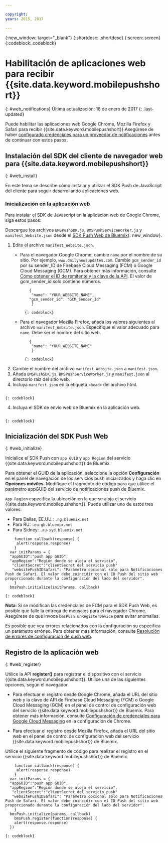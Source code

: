 ```yaml
---

copyright:
years: 2015, 2017

---
```


{:new_window: target="_blank"}
{:shortdesc: .shortdesc}
{:screen:.screen}
{:codeblock:.codeblock}

# Habilitación de aplicaciones web para recibir {{site.data.keyword.mobilepushshort}}
{: #web_notifications}
Última actualización: 18 de enero de 2017
{: .last-updated}

Puede habilitar las aplicaciones web Google Chrome, Mozilla Firefox y Safari para recibir {{site.data.keyword.mobilepushshort}}.Asegúrese de haber [configurado credenciales para un proveedor de notificaciones](t__main_push_config_provider.html) antes de continuar con estos pasos.

## Instalación del SDK del cliente de navegador web para {{site.data.keyword.mobilepushshort}}
{: #web_install}

En este tema se describe cómo instalar y utilizar el SDK Push de JavaScript del cliente para seguir desarrollando aplicaciones web.

### Inicialización en la aplicación web

Para instalar el SDK de Javascript en la aplicación web de Google Chrome, siga estos pasos:

Descargue los archivos `BMSPushSDK.js`, `BMSPushServiceWorker.js` y `manifest_Website.json` desde el [SDK Push Web de Bluemix](https://codeload.github.com/ibm-bluemix-mobile-services/bms-clientsdk-javascript-webpush/zip/master){: new_window}.

1. Edite el archivo `manifest_Website.json`.
	- Para el navegador Google Chrome, cambie `name` por el nombre de su sitio. Por ejemplo, `www.dailynewsupdates.com`. Cambie `gcm_sender_id` por su sender_ID de Firebase Cloud Messaging (FCM) o Google Cloud Messaging (GCM). Para obtener más información, consulte [Cómo obtener el ID de remitente y la clave de la API](t_push_provider_android.html). El valor de gcm_sender_id solo contiene números.

		```
 			{
 			 "name": "YOUR_WEBSITE_NAME",
  			"gcm_sender_id": "GCM_Sender_Id"
			 }
		```
    		{: codeblock}
 
	- Para el navegador Mozilla Firefox, añada los valores siguientes al archivo `manifest_Website.json`. Especifique el valor adecuado para `name`. Debe ser el nombre del sitio web.

		```
			{
 			 "name": "YOUR_WEBSITE_NAME"
			 }
		```
    		{: codeblock}

2. Cambie el nombre del archivo `manifest_Website.json` a `manifest.json`.
3. Añada `BMSPushSDK.js`, `BMSPushServiceWorker.js` y `manifest.json` al directorio raíz del sitio web.
3. Incluya `manifest.json` en la etiqueta `<head>` del archivo html.
```<link rel="manifest" href="manifest.json">
```
    {: codeblock}
4. Incluya el SDK de envío web de Bluemix en la aplicación web.
```<script src="BMSPushSDK.js" async></script>
```
    {: codeblock}

## Inicialización del SDK Push Web 
{: #web_initialize}

Inicialice el SDK Push con `app GUID` y `app Region` del servicio {{site.data.keyword.mobilepushshort}} de Bluemix.  

Para obtener el GUID de la aplicación, seleccione la opción **Configuración** en el panel de navegación de los servicios push inicializados y haga clic en **Opciones móviles**. Modifique el fragmento de código para que utilice el parámetro appGUID del servicio de notificaciones push de Bluemix.

`App Region` especifica la ubicación en la que se aloja el servicio {{site.data.keyword.mobilepushshort}}. Puede utilizar uno de estos tres valores:

 - Para Dallas, EE.UU.:	 `.ng.bluemix.net`
 - Para RU:			 `.eu-gb.bluemix.net`
 - Para Sídney:		 `.au-syd.bluemix.net`

``` var bmsPush = new BMSPush();
    function callback(response) {
     alert(response.response)
    }
  var initParams = {
  "appGUID":"push app GUID",
  "appRegion":"Región donde se aloja el servicio",
   "clientSecret":"clientSecret del servicio push"
   "websitePushIDSafari": "Parámetro opcional sólo para Notificaciones Push de Safari. El valor debe coincidir con el ID Push del sitio web proporcionado durante la configuración del lado del servidor".
    }
  bmsPush.initialize(initParams, callback)
```
	{: codeblock}

**Nota**: Si se modifican las credenciales de FCM para el SDK Push Web, es posible que falle la entrega de mensajes para el navegador Chrome. Asegúrese de que invoca `bmsPush.unRegisterDevice` para evitar anomalías.

Es posible que vea errores relacionados con la configuración su especifica un parámetro erróneo. Para obtener más información, consulte [Resolución de errores de configuración de push web](troubleshooting_config_errors.html).

## Registro de la aplicación web
{: #web_register}

Utilice la API **register()** para registrar el dispositivo con el servicio {{site.data.keyword.mobilepushshort}}. Utilice una de las siguientes opciones, según el navegador.

- Para efectuar el registro desde Google Chrome, añada el URL del sitio web y la clave de API de Firebase Cloud Messaging (FCM) o Google Cloud Messaging (GCM) en el panel de control de configuración web del servicio {{site.data.keyword.mobilepushshort}} de Bluemix. Para obtener más información, consulte [Configuración de credenciales para Google Cloud Messaging](t_push_provider_android.html) en la configuración de Chrome.

- Para efectuar el registro desde Mozilla Firefox, añada el URL del sitio web en el panel de control de configuración web del servicio {{site.data.keyword.mobilepushshort}} de Bluemix.

Utilice el siguiente fragmento de código para realizar el registro en el servicio {{site.data.keyword.mobilepushshort}} de Bluemix.
```var bmsPush = new BMSPush();
    function callback(response) {
     alert(response.response)
    }
  var initParams = {
  "appGUID":"push app GUID",
  "appRegion":"Región donde se aloja el servicio",
   "clientSecret":"clientSecret del servicio push"
   "websitePushIDSafari": "Parámetro opcional sólo para Notificaciones Push de Safari. El valor debe coincidir con el ID Push del sitio web proporcionado durante la configuración del lado del servidor".
    }
  bmsPush.initialize(params, callback)
    bmsPush.register(function(response) {
    alert(response.response)
  })
```
    {: codeblock}







